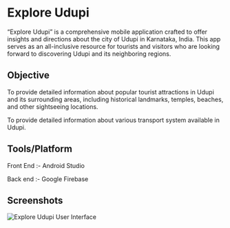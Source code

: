
# Explore Udupi

“Explore Udupi” is a comprehensive mobile application crafted to offer insights and directions about the city of Udupi in Karnataka, India. This app serves as an all-inclusive resource for tourists and visitors who are looking forward to discovering Udupi and its neighboring regions.

## Objective
To provide detailed information about popular tourist attractions in Udupi and its surrounding areas, including historical landmarks, temples, beaches, and other sightseeing locations.

To provide detailed information about various transport system available in Udupi.


## Tools/Platform
Front End :- Android Studio

Back end :- Google Firebase

## Screenshots

![Explore Udupi User Interface](https://github.com/anishdevadiga/Explore-Udupi-user/assets/143006940/32192f66-b34a-4ccd-87db-b3e9102b74bf)


